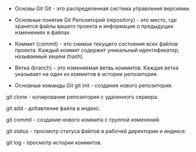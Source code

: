- Основы Git Git - это распределенная система управления версиями.
- Основные понятия Git
  Репозиторий (repository) - это место, где хранятся файлы вашего проекта и информация о предыдущих изменениях в файлах.

- Коммит (commit) - это снимок текущего состояния всех файлов проекта. Каждый коммит содержит уникальный идентификатор, называемый хешем (hash).

- Ветка (branch) - это изменяемая ветвь коммитов. Каждая ветка указывает на один из коммитов в истории репозитория.

- Основные команды Git
  git init - создание нового репозитория.

git clone <url> - копирование репозитория с удаленного сервера.

git add <file> - добавление файла в индекс.

git commit - создание нового коммита с группой изменений.

git status - просмотр статуса файлов в рабочей директории и индексе.

git log - просмотр истории коммитов.
